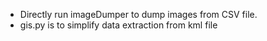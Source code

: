 * Directly run imageDumper to dump images from CSV file.
* gis.py is to simplify data extraction from kml file

